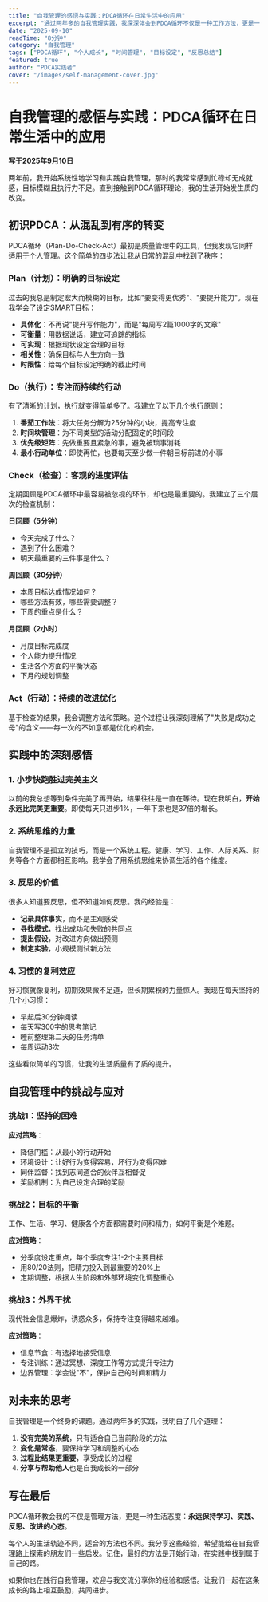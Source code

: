 ```yaml
---
title: "自我管理的感悟与实践：PDCA循环在日常生活中的应用"
excerpt: "通过两年多的自我管理实践，我深深体会到PDCA循环不仅是一种工作方法，更是一种生活哲学。这篇文章分享我在个人成长路上的思考与感悟。"
date: "2025-09-10"
readTime: "8分钟"
category: "自我管理"
tags: ["PDCA循环", "个人成长", "时间管理", "目标设定", "反思总结"]
featured: true
author: "PDCA实践者"
cover: "/images/self-management-cover.jpg"
---
```


# 自我管理的感悟与实践：PDCA循环在日常生活中的应用

**写于2025年9月10日**

两年前，我开始系统性地学习和实践自我管理，那时的我常常感到忙碌却无成就感，目标模糊且执行力不足。直到接触到PDCA循环理论，我的生活开始发生质的改变。

## 初识PDCA：从混乱到有序的转变

PDCA循环（Plan-Do-Check-Act）最初是质量管理中的工具，但我发现它同样适用于个人管理。这个简单的四步法让我从日常的混乱中找到了秩序：

### Plan（计划）：明确的目标设定

过去的我总是制定宏大而模糊的目标，比如"要变得更优秀"、"要提升能力"。现在我学会了设定SMART目标：

- **具体化**：不再说"提升写作能力"，而是"每周写2篇1000字的文章"
- **可衡量**：用数据说话，建立可追踪的指标
- **可实现**：根据现状设定合理的目标
- **相关性**：确保目标与人生方向一致
- **时限性**：给每个目标设定明确的截止时间

### Do（执行）：专注而持续的行动

有了清晰的计划，执行就变得简单多了。我建立了以下几个执行原则：

1. **番茄工作法**：将大任务分解为25分钟的小块，提高专注度
2. **时间块管理**：为不同类型的活动分配固定的时间段
3. **优先级矩阵**：先做重要且紧急的事，避免被琐事消耗
4. **最小行动单位**：即使再忙，也要每天至少做一件朝目标前进的小事

### Check（检查）：客观的进度评估

定期回顾是PDCA循环中最容易被忽视的环节，却也是最重要的。我建立了三个层次的检查机制：

**日回顾（5分钟）**
- 今天完成了什么？
- 遇到了什么困难？
- 明天最重要的三件事是什么？

**周回顾（30分钟）**
- 本周目标达成情况如何？
- 哪些方法有效，哪些需要调整？
- 下周的重点是什么？

**月回顾（2小时）**
- 月度目标完成度
- 个人能力提升情况
- 生活各个方面的平衡状态
- 下月的规划调整

### Act（行动）：持续的改进优化

基于检查的结果，我会调整方法和策略。这个过程让我深刻理解了"失败是成功之母"的含义——每一次的不如意都是优化的机会。

## 实践中的深刻感悟

### 1. 小步快跑胜过完美主义

以前的我总想等到条件完美了再开始，结果往往是一直在等待。现在我明白，**开始永远比完美更重要**。即使每天只进步1%，一年下来也是37倍的增长。

### 2. 系统思维的力量

自我管理不是孤立的技巧，而是一个系统工程。健康、学习、工作、人际关系、财务等各个方面都相互影响。我学会了用系统思维来协调生活的各个维度。

### 3. 反思的价值

很多人知道要反思，但不知道如何反思。我的经验是：
- **记录具体事实**，而不是主观感受
- **寻找模式**，找出成功和失败的共同点
- **提出假设**，对改进方向做出预测
- **制定实验**，小规模测试新方法

### 4. 习惯的复利效应

好习惯就像复利，初期效果微不足道，但长期累积的力量惊人。我现在每天坚持的几个小习惯：
- 早起后30分钟阅读
- 每天写300字的思考笔记
- 睡前整理第二天的任务清单
- 每周运动3次

这些看似简单的习惯，让我的生活质量有了质的提升。

## 自我管理中的挑战与应对

### 挑战1：坚持的困难

**应对策略**：
- 降低门槛：从最小的行动开始
- 环境设计：让好行为变得容易，坏行为变得困难
- 同伴监督：找到志同道合的伙伴互相督促
- 奖励机制：为自己设定合理的奖励

### 挑战2：目标的平衡

工作、生活、学习、健康各个方面都需要时间和精力，如何平衡是个难题。

**应对策略**：
- 分季度设定重点，每个季度专注1-2个主要目标
- 用80/20法则，把精力投入到最重要的20%上
- 定期调整，根据人生阶段和外部环境变化调整重心

### 挑战3：外界干扰

现代社会信息爆炸，诱惑众多，保持专注变得越来越难。

**应对策略**：
- 信息节食：有选择地接受信息
- 专注训练：通过冥想、深度工作等方式提升专注力
- 边界管理：学会说"不"，保护自己的时间和精力

## 对未来的思考

自我管理是一个终身的课题。通过两年多的实践，我明白了几个道理：

1. **没有完美的系统**，只有适合自己当前阶段的方法
2. **变化是常态**，要保持学习和调整的心态
3. **过程比结果更重要**，享受成长的过程
4. **分享与帮助他人**也是自我成长的一部分

## 写在最后

PDCA循环教会我的不仅是管理方法，更是一种生活态度：**永远保持学习、实践、反思、改进的心态**。

每个人的生活轨迹不同，适合的方法也不同。我分享这些经验，希望能给在自我管理路上探索的朋友们一些启发。记住，最好的方法是开始行动，在实践中找到属于自己的路。

如果你也在践行自我管理，欢迎与我交流分享你的经验和感悟。让我们一起在这条成长的路上相互鼓励，共同进步。

